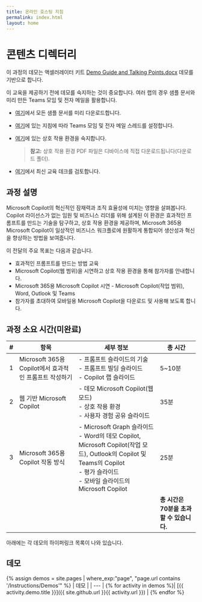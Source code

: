 ```yaml
---
title: 온라인 호스팅 지침
permalink: index.html
layout: home
---
```


# 콘텐츠 디렉터리

이 과정의 데모는 액셀러레이터 키트 [Demo Guide and Talking Points.docx](https://microsoft.seismic.com/Link/Content/DCJC9CXBThjcFGfJjJXMQ2jXqfCG) 데모를 기반으로 합니다.

이 교육을 제공하기 전에 데모를 숙지하는 것이 중요합니다. 여러 랩의 경우 샘플 문서와 미리 만든 Teams 모임 및 전자 메일을 활용합니다.

- [여기](https://github.com/MicrosoftLearning/MS-4012-Microsoft-Copilot-Unlocked/tree/master/Resourcefiles)에서 모든 샘플 문서를 미리 다운로드합니다.
- [여기](https://microsoft.seismic.com/Link/Content/DCFPQWmT2DMXC8WJjgjP4H44GWXG)에 있는 지침에 따라 Teams 모임 및 전자 메일 스레드를 설정합니다.
- [여기](https://github.com/MicrosoftLearning/MS-4012-Microsoft-Copilot-Unlocked/raw/master/Resourcefiles/MS-4012_interactive_experience.pdf)에 있는 상호 작용 환경을 숙지합니다.

    > **참고:** 상호 작용 환경 PDF 파일은 디바이스에 직접 다운로드됩니다(다운로드 폴더).

- [여기](https://github.com/MicrosoftLearning/MS-4012-Microsoft-Copilot-Unlocked/raw/master/Resourcefiles/MS-4012-ENU-PowerPoint.pptx)에서 최신 교육 데크를 검토합니다.

## 과정 설명

Microsoft Copilot의 혁신적인 잠재력과 조직 효율성에 미치는 영향을 살펴봅니다. Copilot 라이선스가 없는 임원 및 비즈니스 리더를 위해 설계된 이 환경은 효과적인 프롬프트를 만드는 기술을 탐구하고, 상호 작용 환경을 제공하며, Microsoft 365용 Microsoft Copilot이 일상적인 비즈니스 워크플로에 원활하게 통합되어 생산성과 혁신을 향상하는 방법을 보여줍니다.

이 전달의 주요 목표는 다음과 같습니다.

- 효과적인 프롬프트를 만드는 방법 교육
- Microsoft Copilot(웹 범위)을 시연하고 상호 작용 환경을 통해 참가자를 안내합니다.
- Microsoft 365용 Microsoft Copilot 시연 - Microsoft Copilot(작업 범위), Word, Outlook 및 Teams
- 참가자를 초대하여 모바일용 Microsoft Copilot을 다운로드 및 사용해 보도록 합니다.

## 과정 소요 시간(미완료) 

| # | 항목                                 | 세부 정보                                                                                          | 총 시간      |
|---|---------------------------------------|--------------------------------------------------------------------------------------------------|-----------------|
| 1 | Microsoft 365용 Copilot에서 효과적인 프롬프트 작성하기 | - 프롬프트 슬라이드의 기술 <br> - 프롬프트 빌딩 슬라이드 <br> - Copilot 랩 슬라이드 | 5~10분    |
| 2 | 웹 기반 Microsoft Copilot          | - 데모 Microsoft Copilot(웹 모드) <br> - 상호 작용 환경  <br> - 사용자 경험 공유 슬라이드 | 35분      |
| 3 | Microsoft 365용 Copilot 작동 방식     | - Microsoft Graph 슬라이드 <br> - Word의 데모 Copilot, Microsoft Copilot(작업 모드), Outlook의 Copilot 및 Teams의 Copilot <br> - 평가 슬라이드 <br> - 모바일 슬라이드의 Microsoft Copilot | 25분      |
|   |                                       |                                                                                                  | **총 시간은 70분을 초과할 수 있습니다.** |


아래에는 각 데모의 하이퍼링크 목록이 나와 있습니다.

## 데모

{% assign demos = site.pages | where_exp:"page", "page.url contains '/Instructions/Demos'" %}
| 데모 |
| --- |
{% for activity in demos  %}| [{{ activity.demo.title }}]({{ site.github.url }}{{ activity.url }}) |
{% endfor %}
